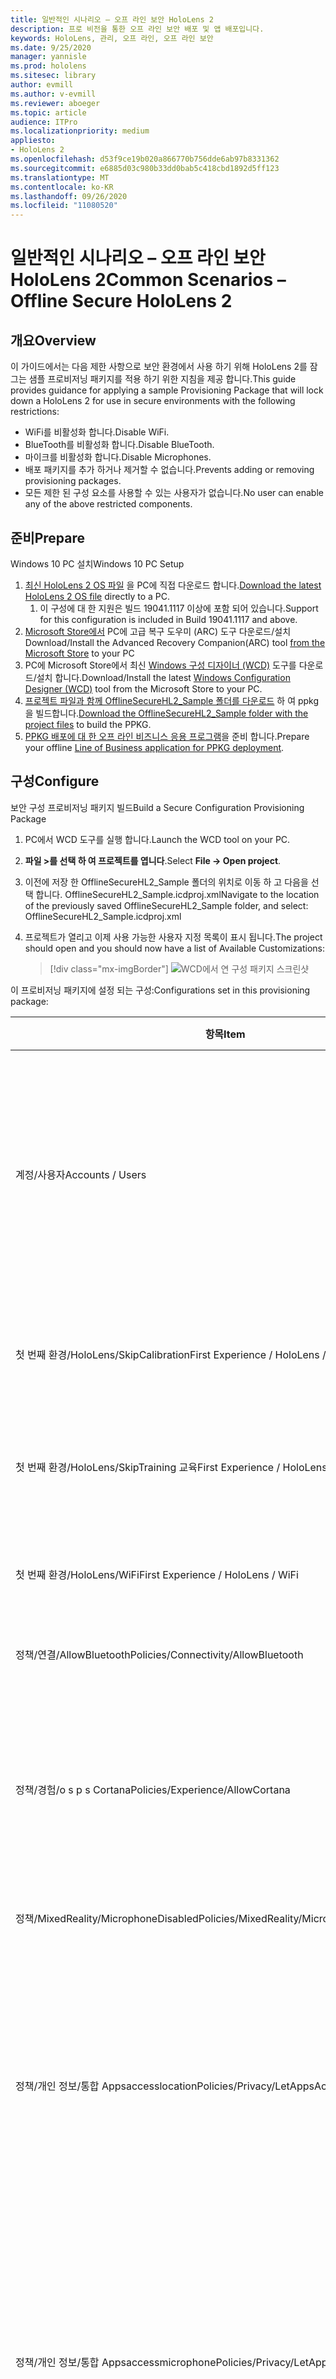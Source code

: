 ```yaml
---
title: 일반적인 시나리오 – 오프 라인 보안 HoloLens 2
description: 프로 비전을 통한 오프 라인 보안 배포 및 앱 배포입니다.
keywords: HoloLens, 관리, 오프 라인, 오프 라인 보안
ms.date: 9/25/2020
manager: yannisle
ms.prod: hololens
ms.sitesec: library
author: evmill
ms.author: v-evmill
ms.reviewer: aboeger
ms.topic: article
audience: ITPro
ms.localizationpriority: medium
appliesto:
- HoloLens 2
ms.openlocfilehash: d53f9ce19b020a866770b756dde6ab97b8331362
ms.sourcegitcommit: e6885d03c980b33dd0bab5c418cbd1892d5ff123
ms.translationtype: MT
ms.contentlocale: ko-KR
ms.lasthandoff: 09/26/2020
ms.locfileid: "11080520"
---
```

# <span data-ttu-id="52ace-104">일반적인 시나리오 – 오프 라인 보안 HoloLens 2</span><span class="sxs-lookup"><span data-stu-id="52ace-104">Common Scenarios – Offline Secure HoloLens 2</span></span>

## <span data-ttu-id="52ace-105">개요</span><span class="sxs-lookup"><span data-stu-id="52ace-105">Overview</span></span>
<span data-ttu-id="52ace-106">이 가이드에서는 다음 제한 사항으로 보안 환경에서 사용 하기 위해 HoloLens 2를 잠그는 샘플 프로비저닝 패키지를 적용 하기 위한 지침을 제공 합니다.</span><span class="sxs-lookup"><span data-stu-id="52ace-106">This guide provides guidance for applying a sample Provisioning Package that will lock down a HoloLens 2 for use in secure environments with the following restrictions:</span></span>
-   <span data-ttu-id="52ace-107">WiFi를 비활성화 합니다.</span><span class="sxs-lookup"><span data-stu-id="52ace-107">Disable WiFi.</span></span>
-   <span data-ttu-id="52ace-108">BlueTooth를 비활성화 합니다.</span><span class="sxs-lookup"><span data-stu-id="52ace-108">Disable BlueTooth.</span></span>
-   <span data-ttu-id="52ace-109">마이크를 비활성화 합니다.</span><span class="sxs-lookup"><span data-stu-id="52ace-109">Disable Microphones.</span></span>
-   <span data-ttu-id="52ace-110">배포 패키지를 추가 하거나 제거할 수 없습니다.</span><span class="sxs-lookup"><span data-stu-id="52ace-110">Prevents adding or removing provisioning packages.</span></span>
-   <span data-ttu-id="52ace-111">모든 제한 된 구성 요소를 사용할 수 있는 사용자가 없습니다.</span><span class="sxs-lookup"><span data-stu-id="52ace-111">No user can enable any of the above restricted components.</span></span>

## <span data-ttu-id="52ace-112">준비</span><span class="sxs-lookup"><span data-stu-id="52ace-112">Prepare</span></span> 
<span data-ttu-id="52ace-113">Windows 10 PC 설치</span><span class="sxs-lookup"><span data-stu-id="52ace-113">Windows 10 PC Setup</span></span>
1. <span data-ttu-id="52ace-114">[최신 HoloLens 2 OS 파일](https://aka.ms/hololens2download) 을 PC에 직접 다운로드 합니다.</span><span class="sxs-lookup"><span data-stu-id="52ace-114">[Download the latest HoloLens 2 OS file](https://aka.ms/hololens2download) directly to a PC.</span></span> 
   1. <span data-ttu-id="52ace-115">이 구성에 대 한 지원은 빌드 19041.1117 이상에 포함 되어 있습니다.</span><span class="sxs-lookup"><span data-stu-id="52ace-115">Support for this configuration is included in Build 19041.1117 and above.</span></span>
1. <span data-ttu-id="52ace-116">[Microsoft Store에서](https://www.microsoft.com/store/productId/9P74Z35SFRS8) PC에 고급 복구 도우미 (ARC) 도구 다운로드/설치</span><span class="sxs-lookup"><span data-stu-id="52ace-116">Download/Install the Advanced Recovery Companion(ARC) tool [from the Microsoft Store](https://www.microsoft.com/store/productId/9P74Z35SFRS8) to your PC</span></span>
1. <span data-ttu-id="52ace-117">PC에 Microsoft Store에서 최신 [Windows 구성 디자이너 (WCD)](https://www.microsoft.com/p/windows-configuration-designer/9nblggh4tx22?activetab=pivot:overviewtab) 도구를 다운로드/설치 합니다.</span><span class="sxs-lookup"><span data-stu-id="52ace-117">Download/Install the latest [Windows Configuration Designer (WCD)](https://www.microsoft.com/p/windows-configuration-designer/9nblggh4tx22?activetab=pivot:overviewtab) tool from the Microsoft Store to your PC.</span></span>
1. <span data-ttu-id="52ace-118">[프로젝트 파일과 함께 OfflineSecureHL2_Sample 폴더를 다운로드](https://aka.ms/HoloLensDocs-SecureOfflineSample) 하 여 ppkg을 빌드합니다.</span><span class="sxs-lookup"><span data-stu-id="52ace-118">[Download the OfflineSecureHL2_Sample folder with the project files](https://aka.ms/HoloLensDocs-SecureOfflineSample) to build the PPKG.</span></span>
1. <span data-ttu-id="52ace-119">[PPKG 배포에 대 한 오프 라인 비즈니스 응용 프로그램](app-deploy-provisioning-package.md)을 준비 합니다.</span><span class="sxs-lookup"><span data-stu-id="52ace-119">Prepare your offline [Line of Business application for PPKG deployment](app-deploy-provisioning-package.md).</span></span> 


## <span data-ttu-id="52ace-120">구성</span><span class="sxs-lookup"><span data-stu-id="52ace-120">Configure</span></span>
<span data-ttu-id="52ace-121">보안 구성 프로비저닝 패키지 빌드</span><span class="sxs-lookup"><span data-stu-id="52ace-121">Build a Secure Configuration Provisioning Package</span></span>

1. <span data-ttu-id="52ace-122">PC에서 WCD 도구를 실행 합니다.</span><span class="sxs-lookup"><span data-stu-id="52ace-122">Launch the WCD tool on your PC.</span></span>
1. <span data-ttu-id="52ace-123">**파일 >를 선택 하 여 프로젝트를 엽니다**.</span><span class="sxs-lookup"><span data-stu-id="52ace-123">Select **File -> Open project**.</span></span>
  1. <span data-ttu-id="52ace-124">이전에 저장 한 OfflineSecureHL2_Sample 폴더의 위치로 이동 하 고 다음을 선택 합니다. OfflineSecureHL2_Sample.icdproj.xml</span><span class="sxs-lookup"><span data-stu-id="52ace-124">Navigate to the location of the previously saved OfflineSecureHL2_Sample folder, and select: OfflineSecureHL2_Sample.icdproj.xml</span></span>
1. <span data-ttu-id="52ace-125">프로젝트가 열리고 이제 사용 가능한 사용자 지정 목록이 표시 됩니다.</span><span class="sxs-lookup"><span data-stu-id="52ace-125">The project should open and you should now have a list of Available Customizations:</span></span> 

   > [!div class="mx-imgBorder"]
   > ![WCD에서 연 구성 패키지 스크린샷](images/offline-secure-sample-wcd.png)

<span data-ttu-id="52ace-127">이 프로비저닝 패키지에 설정 되는 구성:</span><span class="sxs-lookup"><span data-stu-id="52ace-127">Configurations set in this provisioning package:</span></span>

|     <span data-ttu-id="52ace-128">항목</span><span class="sxs-lookup"><span data-stu-id="52ace-128">Item</span></span>                                                |     <span data-ttu-id="52ace-129">설정</span><span class="sxs-lookup"><span data-stu-id="52ace-129">Setting</span></span>                       |     <span data-ttu-id="52ace-130">설명</span><span class="sxs-lookup"><span data-stu-id="52ace-130">Description</span></span>                                                                                                                    |
|---------------------------------------------------------|-----------------------------------|------------------------------------------------------------------------------------------------------------------------------------|
|     <span data-ttu-id="52ace-131">계정/사용자</span><span class="sxs-lookup"><span data-stu-id="52ace-131">Accounts / Users</span></span>                                    |     <span data-ttu-id="52ace-132">로컬 사용자 이름 & 암호</span><span class="sxs-lookup"><span data-stu-id="52ace-132">Local User Name & Password</span></span>    |     <span data-ttu-id="52ace-133">이러한 오프 라인 장치의 경우 모든 장치 사용자가 단일 사용자 이름 및 암호를 설정 하 고 공유 해야 합니다.</span><span class="sxs-lookup"><span data-stu-id="52ace-133">For these offline devices, a single user name and password will need to be set and shared by all users of the device.</span></span>          |
|     <span data-ttu-id="52ace-134">첫 번째 환경/HoloLens/SkipCalibration</span><span class="sxs-lookup"><span data-stu-id="52ace-134">First Experience / HoloLens / SkipCalibration</span></span>       |     <span data-ttu-id="52ace-135">True</span><span class="sxs-lookup"><span data-stu-id="52ace-135">True</span></span>                          |     <span data-ttu-id="52ace-136">초기 장치를 설정 하는 동안에만 보정 생략</span><span class="sxs-lookup"><span data-stu-id="52ace-136">Skips calibration during initial device setup only</span></span>                                                                             |
|     <span data-ttu-id="52ace-137">첫 번째 환경/HoloLens/SkipTraining 교육</span><span class="sxs-lookup"><span data-stu-id="52ace-137">First Experience / HoloLens / SkipTraining</span></span>          |     <span data-ttu-id="52ace-138">True</span><span class="sxs-lookup"><span data-stu-id="52ace-138">True</span></span>                          |     <span data-ttu-id="52ace-139">초기 장치를 설정 하는 동안 디바이스 교육 건너뛰기</span><span class="sxs-lookup"><span data-stu-id="52ace-139">Skips device training during initial device setup</span></span>                                                                              |
|     <span data-ttu-id="52ace-140">첫 번째 환경/HoloLens/WiFi</span><span class="sxs-lookup"><span data-stu-id="52ace-140">First Experience / HoloLens / WiFi</span></span>                  |     <span data-ttu-id="52ace-141">True</span><span class="sxs-lookup"><span data-stu-id="52ace-141">True</span></span>                          |     <span data-ttu-id="52ace-142">초기 장치를 설정 하는 동안 Wi-fi 구성 건너뛰기</span><span class="sxs-lookup"><span data-stu-id="52ace-142">Skips Wi-Fi config during initial device setup</span></span>                                                                                 |
|     <span data-ttu-id="52ace-143">정책/연결/AllowBluetooth</span><span class="sxs-lookup"><span data-stu-id="52ace-143">Policies/Connectivity/AllowBluetooth</span></span>                |     <span data-ttu-id="52ace-144">아니오</span><span class="sxs-lookup"><span data-stu-id="52ace-144">No</span></span>                            |     <span data-ttu-id="52ace-145">Bluetooth 사용 안 함</span><span class="sxs-lookup"><span data-stu-id="52ace-145">Disables Bluetooth</span></span>                                                                                                             |
|     <span data-ttu-id="52ace-146">정책/경험/o s p s Cortana</span><span class="sxs-lookup"><span data-stu-id="52ace-146">Policies/Experience/AllowCortana</span></span>                    |     <span data-ttu-id="52ace-147">아니오</span><span class="sxs-lookup"><span data-stu-id="52ace-147">No</span></span>                            |     <span data-ttu-id="52ace-148">Cortana를 사용 하지 않도록 설정 (마이크를 사용 하지 않도록 설정 된 후 발생할 수 있는 문제 제거)</span><span class="sxs-lookup"><span data-stu-id="52ace-148">Disables Cortana (to eliminate potential problems since the microphones are disabled)</span></span>                                          |
|     <span data-ttu-id="52ace-149">정책/MixedReality/MicrophoneDisabled</span><span class="sxs-lookup"><span data-stu-id="52ace-149">Policies/MixedReality/MicrophoneDisabled</span></span>            |     <span data-ttu-id="52ace-150">예</span><span class="sxs-lookup"><span data-stu-id="52ace-150">Yes</span></span>                           |     <span data-ttu-id="52ace-151">마이크 사용 안 함</span><span class="sxs-lookup"><span data-stu-id="52ace-151">Disables Microphone</span></span>                                                                                                            |
|     <span data-ttu-id="52ace-152">정책/개인 정보/통합 Appsaccesslocation</span><span class="sxs-lookup"><span data-stu-id="52ace-152">Policies/Privacy/LetAppsAccessLocation</span></span>              |     <span data-ttu-id="52ace-153">강제 거부</span><span class="sxs-lookup"><span data-stu-id="52ace-153">Force deny</span></span>                    |     <span data-ttu-id="52ace-154">앱이 위치 데이터에 액세스 하지 못하도록 방지 (위치 추적을 사용 하지 않도록 설정 된 이후 발생할 수 있는 문제 제거)</span><span class="sxs-lookup"><span data-stu-id="52ace-154">Prevents Apps from trying to access Location data (to eliminate potential problems since the Location tracking is disabled)</span></span>    |
|     <span data-ttu-id="52ace-155">정책/개인 정보/통합 Appsaccessmicrophone</span><span class="sxs-lookup"><span data-stu-id="52ace-155">Policies/Privacy/LetAppsAccessMicrophone</span></span>            |     <span data-ttu-id="52ace-156">강제 거부</span><span class="sxs-lookup"><span data-stu-id="52ace-156">Force deny</span></span>                    |     <span data-ttu-id="52ace-157">앱이 마이크에 액세스 하지 못하도록 방지 (마이크를 사용 하지 않도록 설정 된 후 발생할 수 있는 문제 제거)</span><span class="sxs-lookup"><span data-stu-id="52ace-157">Prevents Apps from trying to access Microphones (to eliminate potential problems since the Microphones are disabled)</span></span>           |
|     <span data-ttu-id="52ace-158">정책/보안/AllowAddProvisioningPackage</span><span class="sxs-lookup"><span data-stu-id="52ace-158">Policies/Security/AllowAddProvisioningPackage</span></span>       |     <span data-ttu-id="52ace-159">아니오</span><span class="sxs-lookup"><span data-stu-id="52ace-159">No</span></span>                            |     <span data-ttu-id="52ace-160">잠긴 정책을 재정의 하려고 할 수 있는 프로비저닝 패키지를 추가 하는 것을 방지 합니다.</span><span class="sxs-lookup"><span data-stu-id="52ace-160">Prevents anyone from adding provisioning packages that might attempt to override locked down policies.</span></span>                         |
|     <span data-ttu-id="52ace-161">정책/보안/AllowRemoveProvisioningPackage</span><span class="sxs-lookup"><span data-stu-id="52ace-161">Policies/Security/AllowRemoveProvisioningPackage</span></span>    |     <span data-ttu-id="52ace-162">아니오</span><span class="sxs-lookup"><span data-stu-id="52ace-162">No</span></span>                            |     <span data-ttu-id="52ace-163">이 잠긴 프로비저닝 패키지를 아무도 제거 하지 못하도록 합니다.</span><span class="sxs-lookup"><span data-stu-id="52ace-163">Prevents anyone from removing this locked down provisioning package.</span></span>                                                           |
|     <span data-ttu-id="52ace-164">정책/시스템/AllowLocation</span><span class="sxs-lookup"><span data-stu-id="52ace-164">Policies/System/AllowLocation</span></span>                       |     <span data-ttu-id="52ace-165">아니오</span><span class="sxs-lookup"><span data-stu-id="52ace-165">No</span></span>                            |     <span data-ttu-id="52ace-166">장치가 위치 데이터를 추적 하려고 하지 않도록 합니다.</span><span class="sxs-lookup"><span data-stu-id="52ace-166">Prevents the device from trying to track location data.</span></span>                                                                        |
|     <span data-ttu-id="52ace-167">정책/WiFi/AllowWiFi</span><span class="sxs-lookup"><span data-stu-id="52ace-167">Policies/WiFi/AllowWiFi</span></span>                             |     <span data-ttu-id="52ace-168">아니오</span><span class="sxs-lookup"><span data-stu-id="52ace-168">No</span></span>                            |     <span data-ttu-id="52ace-169">Wi-fi 사용 안 함</span><span class="sxs-lookup"><span data-stu-id="52ace-169">Disables Wi-Fi</span></span>                                                                                                                 |

4. <span data-ttu-id="52ace-170">런타임 설정에서 **계정/사용자/사용자 이름: Holo/암호** 를 선택 합니다.</span><span class="sxs-lookup"><span data-stu-id="52ace-170">Under Runtime Settings, Select **Accounts / Users / UserName: Holo / Password**</span></span> 
    - <span data-ttu-id="52ace-171">원하는 경우 암호와 재설정을 기록해 둡니다.</span><span class="sxs-lookup"><span data-stu-id="52ace-171">Note the password and reset if desired.</span></span>
5. <span data-ttu-id="52ace-172">UniversalAppInstall/UserContextApp으로 이동 하 여 이러한 장치에 배포 하는 [LOB 앱을 구성](app-deploy-provisioning-package.md) 합니다.</span><span class="sxs-lookup"><span data-stu-id="52ace-172">Navigate to UniversalAppInstall / UserContextApp and [configure the LOB app](app-deploy-provisioning-package.md) you will be deploying to these devices.</span></span>

   > [!div class="mx-imgBorder"]
   > ![WCD에서 앱을 추가 하는 위치 스크린샷](images/offline-secure-sample-wcd-usercontextapp.png)

6. <span data-ttu-id="52ace-174">완료 되 면 "내보내기" 단추를 선택 하 고 프로 비전 패키지를 만들 때까지 모든 메시지를 팔 로우 합니다.</span><span class="sxs-lookup"><span data-stu-id="52ace-174">Once complete, select the “Export” button and follow all prompts until your provisioning package is created.</span></span>

   > [!div class="mx-imgBorder"]
   > ![WCD의이 패키지에 대 한 내보내기 단추 스크린샷](images/offline-secure-sample-wcd-export.png)


## <span data-ttu-id="52ace-176">배포</span><span class="sxs-lookup"><span data-stu-id="52ace-176">Deploy</span></span>
1. <span data-ttu-id="52ace-177">USB 케이블을 통해 HL2를 Windows 10 PC에 연결 합니다.</span><span class="sxs-lookup"><span data-stu-id="52ace-177">Connect the HL2 to your Windows 10 PC via USB cable.</span></span>
1. <span data-ttu-id="52ace-178">원호 도구를 시작 하 고 **HoloLens 2** 선택</span><span class="sxs-lookup"><span data-stu-id="52ace-178">Launch the ARC tool and select **HoloLens 2**</span></span>

   <img src=images/offline-secure-arc-1.png alt=arc1 width="577" height="322" />

1. <span data-ttu-id="52ace-179">다음 화면에서 **수동 패키지 선택 항목**을 선택 합니다.</span><span class="sxs-lookup"><span data-stu-id="52ace-179">On the next screen select **Manual package selection**.</span></span>
   
   <img src=images/offline-secure-arc-2.png alt=arc2 width="577" height="322" />

1. <span data-ttu-id="52ace-180">이전에 다운로드 한 ffu 파일로 이동 하 고 **열기**를 선택 합니다.</span><span class="sxs-lookup"><span data-stu-id="52ace-180">Navigate to the previously downloaded .ffu file, and select **Open**.</span></span>
1. <span data-ttu-id="52ace-181">경고 페이지에서 **계속**을 선택 합니다.</span><span class="sxs-lookup"><span data-stu-id="52ace-181">At the Warning page select **Continue**.</span></span>

   <img src=images/offline-secure-arc-3.png alt=arc3 width="577" height="322" />

1. <span data-ttu-id="52ace-182">ARC 도구가 HoloLens 2 OS 설치를 완료할 때까지 기다립니다.</span><span class="sxs-lookup"><span data-stu-id="52ace-182">Wait for the ARC tool to complete the HoloLens 2 OS install.</span></span>
1. <span data-ttu-id="52ace-183">장치가 설치 및 부팅을 완료 하면 PC에서 파일 탐색기로 이동 하 여 이전에 저장 한 PPKG 파일을 장치 폴더에 복사 합니다.</span><span class="sxs-lookup"><span data-stu-id="52ace-183">Once the device completes the install and boots back up, from your PC navigate to File Explorer and copy the previously saved PPKG file over to the device folder.</span></span>

   > [!div class="mx-imgBorder"]
   > ![파일 탐색기 창에 있는 PC의 PPKG 파일](images/offline-secure-file-explorer.png)

1. <span data-ttu-id="52ace-185">HoloLens 2에서 다음 단추 콤보를 눌러 프로비저닝 패키지를 실행 합니다. **볼륨 작게** 및 **전원 단추** 를 동시에 탭 합니다.</span><span class="sxs-lookup"><span data-stu-id="52ace-185">On the HoloLens 2, press the following button combo to run the Provisioning Package: Tap **Volume Down** and **Power Button** at the same time.</span></span>
1. <span data-ttu-id="52ace-186">프로비저닝 패키지를 적용 하 라는 메시지가 표시 되 면 **확인** 을 선택 합니다.</span><span class="sxs-lookup"><span data-stu-id="52ace-186">You will be prompted to apply the Provisioning Package, select **Confirm**</span></span>
1. <span data-ttu-id="52ace-187">프로비저닝 패키지가 완료 되 면 **확인을**선택 합니다.</span><span class="sxs-lookup"><span data-stu-id="52ace-187">Once the provisioning package completes select **OK**.</span></span>
1. <span data-ttu-id="52ace-188">그런 다음 공유 로컬 계정 및 암호를 사용 하 여 장치에 로그인 하 라는 메시지가 표시 됩니다.</span><span class="sxs-lookup"><span data-stu-id="52ace-188">You should then be prompted to sign into the device with the shared local account and password.</span></span>

## <span data-ttu-id="52ace-189">유지 관리</span><span class="sxs-lookup"><span data-stu-id="52ace-189">Maintain</span></span>
<span data-ttu-id="52ace-190">이 구성을 사용 하는 경우 위의 프로세스를 다시 시작 하 고 ARC 도구로 장치를 reflash 새 PPKG을 적용 하 여 OS 및/또는 응용 프로그램에 대 한 업데이트를 수행 하는 것이 좋습니다.</span><span class="sxs-lookup"><span data-stu-id="52ace-190">With this configuration, it is recommended to restart the process above and reflash the device with the ARC tool and apply a new PPKG to make any updates to the OS and/or application(s).</span></span> 

